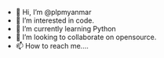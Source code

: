 - 👋 Hi, I’m @plpmyanmar
- 👀 I’m interested in code.
- 🌱 I’m currently learning Python
- 💞️ I’m looking to collaborate on opensource.
- 📫 How to reach me.... 

<!---
plpmyanmar/plpmyanmar is a ✨ special ✨ repository because its `README.md` (this file) appears on your GitHub profile.
You can click the Preview link to take a look at your changes.
--->

